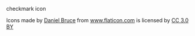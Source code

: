 checkmark icon
<div>Icons made by <a href="https://www.flaticon.com/authors/daniel-bruce" title="Daniel Bruce">Daniel Bruce</a> from <a href="https://www.flaticon.com/" title="Flaticon">www.flaticon.com</a> is licensed by <a href="http://creativecommons.org/licenses/by/3.0/" title="Creative Commons BY 3.0" target="_blank">CC 3.0 BY</a></div>




